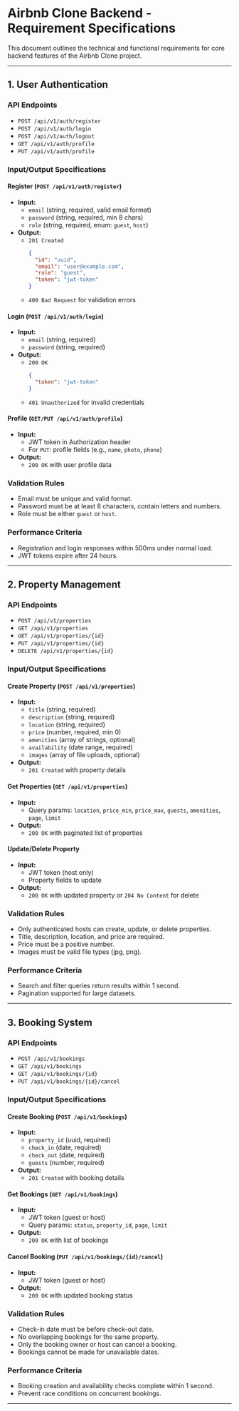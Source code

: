 # Airbnb Clone Backend - Requirement Specifications

This document outlines the technical and functional requirements for core backend features of the Airbnb Clone project.

---

## 1. User Authentication

### API Endpoints

- `POST /api/v1/auth/register`
- `POST /api/v1/auth/login`
- `POST /api/v1/auth/logout`
- `GET /api/v1/auth/profile`
- `PUT /api/v1/auth/profile`

### Input/Output Specifications

#### Register (`POST /api/v1/auth/register`)
- **Input:**  
  - `email` (string, required, valid email format)
  - `password` (string, required, min 8 chars)
  - `role` (string, required, enum: `guest`, `host`)
- **Output:**  
  - `201 Created`  
    ```json
    {
      "id": "uuid",
      "email": "user@example.com",
      "role": "guest",
      "token": "jwt-token"
    }
    ```
  - `400 Bad Request` for validation errors

#### Login (`POST /api/v1/auth/login`)
- **Input:**  
  - `email` (string, required)
  - `password` (string, required)
- **Output:**  
  - `200 OK`  
    ```json
    {
      "token": "jwt-token"
    }
    ```
  - `401 Unauthorized` for invalid credentials

#### Profile (`GET/PUT /api/v1/auth/profile`)
- **Input:**  
  - JWT token in Authorization header
  - For `PUT`: profile fields (e.g., `name`, `photo`, `phone`)
- **Output:**  
  - `200 OK` with user profile data

### Validation Rules

- Email must be unique and valid format.
- Password must be at least 8 characters, contain letters and numbers.
- Role must be either `guest` or `host`.

### Performance Criteria

- Registration and login responses within 500ms under normal load.
- JWT tokens expire after 24 hours.

---

## 2. Property Management

### API Endpoints

- `POST /api/v1/properties`
- `GET /api/v1/properties`
- `GET /api/v1/properties/{id}`
- `PUT /api/v1/properties/{id}`
- `DELETE /api/v1/properties/{id}`

### Input/Output Specifications

#### Create Property (`POST /api/v1/properties`)
- **Input:**  
  - `title` (string, required)
  - `description` (string, required)
  - `location` (string, required)
  - `price` (number, required, min 0)
  - `amenities` (array of strings, optional)
  - `availability` (date range, required)
  - `images` (array of file uploads, optional)
- **Output:**  
  - `201 Created` with property details

#### Get Properties (`GET /api/v1/properties`)
- **Input:**  
  - Query params: `location`, `price_min`, `price_max`, `guests`, `amenities`, `page`, `limit`
- **Output:**  
  - `200 OK` with paginated list of properties

#### Update/Delete Property
- **Input:**  
  - JWT token (host only)
  - Property fields to update
- **Output:**  
  - `200 OK` with updated property or `204 No Content` for delete

### Validation Rules

- Only authenticated hosts can create, update, or delete properties.
- Title, description, location, and price are required.
- Price must be a positive number.
- Images must be valid file types (jpg, png).

### Performance Criteria

- Search and filter queries return results within 1 second.
- Pagination supported for large datasets.

---

## 3. Booking System

### API Endpoints

- `POST /api/v1/bookings`
- `GET /api/v1/bookings`
- `GET /api/v1/bookings/{id}`
- `PUT /api/v1/bookings/{id}/cancel`

### Input/Output Specifications

#### Create Booking (`POST /api/v1/bookings`)
- **Input:**  
  - `property_id` (uuid, required)
  - `check_in` (date, required)
  - `check_out` (date, required)
  - `guests` (number, required)
- **Output:**  
  - `201 Created` with booking details

#### Get Bookings (`GET /api/v1/bookings`)
- **Input:**  
  - JWT token (guest or host)
  - Query params: `status`, `property_id`, `page`, `limit`
- **Output:**  
  - `200 OK` with list of bookings

#### Cancel Booking (`PUT /api/v1/bookings/{id}/cancel`)
- **Input:**  
  - JWT token (guest or host)
- **Output:**  
  - `200 OK` with updated booking status

### Validation Rules

- Check-in date must be before check-out date.
- No overlapping bookings for the same property.
- Only the booking owner or host can cancel a booking.
- Bookings cannot be made for unavailable dates.

### Performance Criteria

- Booking creation and availability checks complete within 1 second.
- Prevent race conditions on concurrent bookings.

---